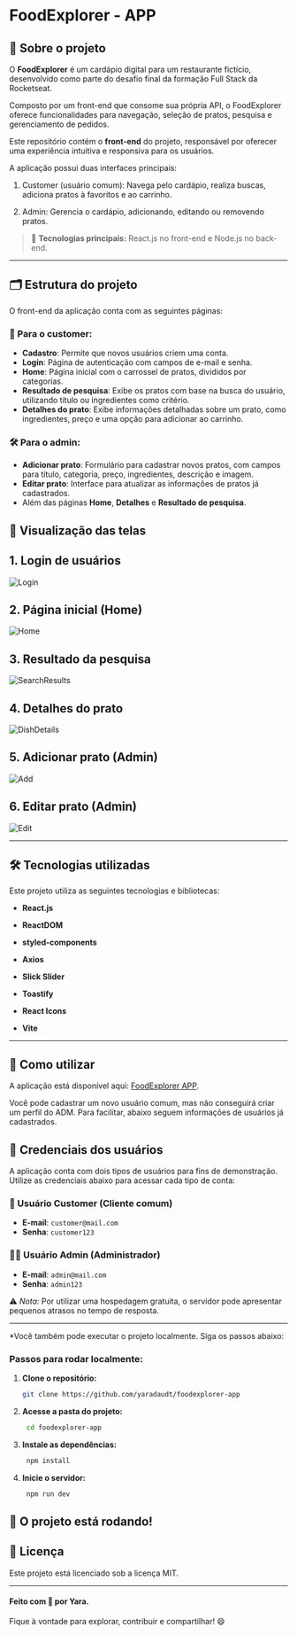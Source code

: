 # FoodExplorer - APP

## 📖 Sobre o projeto

O **FoodExplorer** é um cardápio digital para um restaurante fictício, desenvolvido como parte do desafio final da formação Full Stack da Rocketseat.  

Composto por um front-end que consome sua própria API, o FoodExplorer oferece funcionalidades para navegação, seleção de pratos, pesquisa e gerenciamento de pedidos.  

Este repositório contém o **front-end** do projeto, responsável por oferecer uma experiência intuitiva e responsiva para os usuários.

A aplicação possui duas interfaces principais:

1. Customer (usuário comum): Navega pelo cardápio, realiza buscas, adiciona pratos à favoritos e ao carrinho.

2. Admin: Gerencia o cardápio, adicionando, editando ou removendo pratos.

> 🚀 **Tecnologias principais:** React.js no front-end e Node.js no back-end.

---

## 🗂 Estrutura do projeto

O front-end da aplicação conta com as seguintes páginas:

### 👤 Para o customer:

- **Cadastro**: Permite que novos usuários criem uma conta.
- **Login**: Página de autenticação com campos de e-mail e senha.
- **Home**: Página inicial com o carrossel de pratos, divididos por categorias.
- **Resultado de pesquisa**: Exibe os pratos com base na busca do usuário, utilizando título ou ingredientes como critério.
- **Detalhes do prato**: Exibe informações detalhadas sobre um prato, como ingredientes, preço e uma opção para adicionar ao carrinho.

### 🛠️ Para o admin:

- **Adicionar prato**: Formulário para cadastrar novos pratos, com campos para título, categoria, preço, ingredientes, descrição e imagem.
- **Editar prato**: Interface para atualizar as informações de pratos já cadastrados.
- Além das páginas **Home**, **Detalhes** e **Resultado de pesquisa**.

## 📸 Visualização das telas


**1. Login de usuários**
--
![Login](https://github.com/user-attachments/assets/cbb519e8-923a-4d89-b276-d18759ffa55d)


**2. Página inicial (Home)**  
--
![Home](https://github.com/user-attachments/assets/dade741d-9954-4f8a-ae20-e4d45ad8571e)


**3. Resultado da pesquisa**  
--
![SearchResults](https://github.com/user-attachments/assets/ce4ba0e0-a0d1-4e90-8908-7ebae3e26396)


**4. Detalhes do prato**  
--
![DishDetails](https://github.com/user-attachments/assets/4ccc6279-3658-4451-8322-efbe1bfa2fe9)

**5. Adicionar prato (Admin)**
--
![Add](https://github.com/user-attachments/assets/db17ceaf-e7ab-44cc-9a4a-0dd0b115a0ba) 

**6. Editar prato (Admin)**  
--
![Edit](https://github.com/user-attachments/assets/22c36a21-7239-4da6-abc4-e09b70a6021f)

---

## 🛠️ Tecnologias utilizadas

Este projeto utiliza as seguintes tecnologias e bibliotecas:

- **React.js**  

- **ReactDOM**  

- **styled-components**  

- **Axios**  

- **Slick Slider**  

- **Toastify**  

- **React Icons**  

- **Vite**  

---

## 🚀 Como utilizar

A aplicação está disponível aqui: [FoodExplorer APP](https://fooodexplorer-app.netlify.app/). 

Você pode cadastrar um novo usuário comum, mas não conseguirá criar um perfil do ADM. Para facilitar, abaixo seguem informações de usuários já cadastrados.

## 🔑 Credenciais dos usuários

A aplicação conta com dois tipos de usuários para fins de demonstração. Utilize as credenciais abaixo para acessar cada tipo de conta:

### 👤 Usuário Customer (Cliente comum)
- **E-mail**: `customer@mail.com`  
- **Senha**: `customer123`

### 👨‍💼 Usuário Admin (Administrador)
- **E-mail**: `admin@mail.com`  
- **Senha**: `admin123`

⚠️ *Nota:* Por utilizar uma hospedagem gratuita, o servidor pode apresentar pequenos atrasos no tempo de resposta.  

---

 *Você também pode executar o projeto localmente. Siga os passos abaixo:
### Passos para rodar localmente:

1. **Clone o repositório:**
   ```bash
   git clone https://github.com/yaradaudt/foodexplorer-app 
   ```

2. **Acesse a pasta do projeto:**
   ```bash
    cd foodexplorer-app
    ```

3. **Instale as dependências:**
   ```bash
    npm install
    ```

4. **Inicie o servidor:**
   ```bash
    npm run dev
    ```

## 🚀 O projeto está rodando! 

## 📝 Licença

Este projeto está licenciado sob a licença MIT.

---

#### Feito com 💜 por Yara. 
Fique à vontade para explorar, contribuir e compartilhar! 😄
